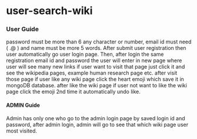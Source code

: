 # user-search-wiki




### User Guide   #######

password must be more than 6  any character or number, email id must need ( .@ ) and name must be more 5 words.
After submit user registration  then user automatically go user login page. Then, after login the same registration email id and password the user will enter in new page where user will
see many new links if user want to visit that page just click it and see the wikipedia pages, example human research page etc. after visit those page if user like any wiki page click the heart emoji
which save it in mongoDB database. after like the wiki page if user not want to like the wiki page click the emoji 2nd time it automatically undo like.


#### ADMIN Guide ####

Admin has only one who go to the admin login page by saved login id and password, after admin login, admin will go to see that which wiki page user most visited.
